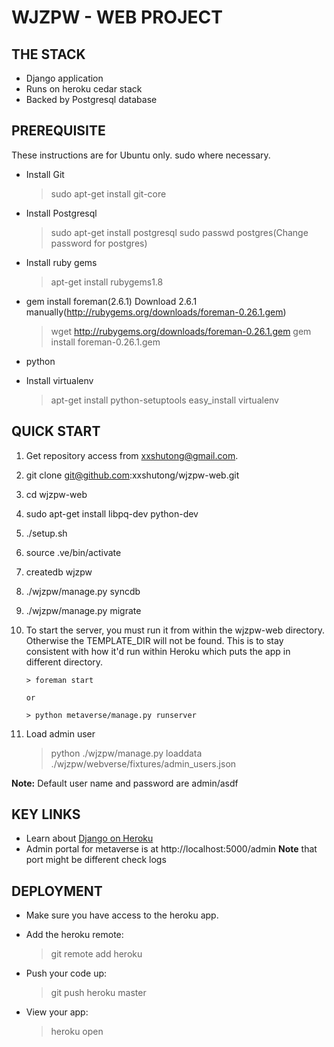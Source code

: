 WJZPW - WEB PROJECT
==========================

THE STACK
---------
* Django application
* Runs on heroku cedar stack
* Backed by Postgresql database

PREREQUISITE
------------
These instructions are for Ubuntu only. sudo where necessary.
* Install Git
    > sudo apt-get install git-core

* Install Postgresql
    > sudo apt-get install postgresql
    > sudo passwd postgres(Change password for postgres)

* Install ruby gems
    > apt-get install rubygems1.8

* gem install foreman(2.6.1)
    Download 2.6.1 manually(http://rubygems.org/downloads/foreman-0.26.1.gem)
    > wget http://rubygems.org/downloads/foreman-0.26.1.gem
    > gem install foreman-0.26.1.gem

* python

* Install virtualenv
    > apt-get install python-setuptools
    > easy_install virtualenv


QUICK START
-----------
1. Get repository access from xxshutong@gmail.com.
2. git clone git@github.com:xxshutong/wjzpw-web.git
3. cd wjzpw-web
4. sudo apt-get install libpq-dev python-dev
5. ./setup.sh
6. source .ve/bin/activate
7. createdb wjzpw
8. ./wjzpw/manage.py syncdb
9. ./wjzpw/manage.py migrate
10. To start the server, you must run it from within the wjzpw-web directory.
    Otherwise the TEMPLATE_DIR will not be found. This is to stay consistent
    with how it'd run within Heroku which puts the app in different directory.

        > foreman start

        or

        > python metaverse/manage.py runserver

11. Load admin user

    >python ./wjzpw/manage.py loaddata ./wjzpw/webverse/fixtures/admin_users.json
    

**Note:** Default user name and password are admin/asdf

KEY LINKS
---------
* Learn about [Django on Heroku](http://devcenter.heroku.com/articles/django)
* Admin portal for metaverse is at http://localhost:5000/admin **Note** that port might be different check logs


DEPLOYMENT
----------
* Make sure you have access to the heroku app.
* Add the heroku remote:

    > git remote add heroku <heroku git url>

* Push your code up:

    > git push heroku master

* View your app:

    > heroku open

